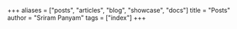 +++
aliases = ["posts", "articles", "blog", "showcase", "docs"]
title = "Posts"
author = "Sriram Panyam"
tags = ["index"]
+++
